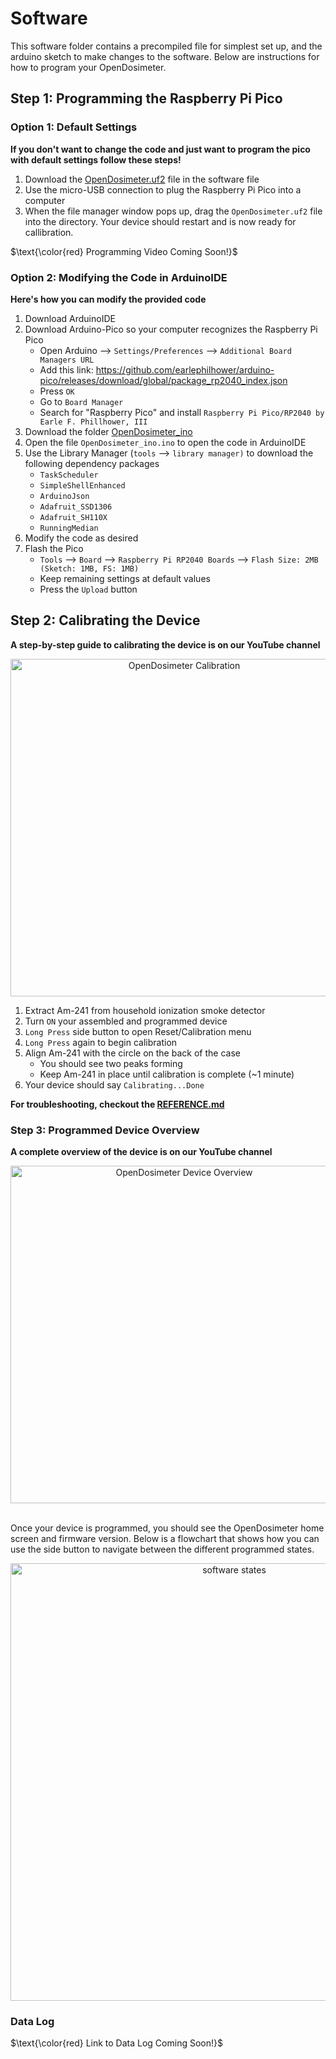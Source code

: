 # Software 
This software folder contains a precompiled file for simplest set up, and the arduino sketch to make changes to the software. Below are instructions for how to program your OpenDosimeter. 

## Step 1: Programming the Raspberry Pi Pico
### Option 1: Default Settings
**If you don't want to change the code and just want to program the pico with default settings follow these steps!**
1. Download the [OpenDosimeter.uf2](https://github.com/OpenDosimeter/OpenDosimeter/blob/main/software/OpenDosimeter.uf2) file in the software file
2. Use the micro-USB connection to plug the Raspberry Pi Pico into a computer
3. When the file manager window pops up, drag the ``OpenDosimeter.uf2`` file into the directory. Your device should restart and is now ready for callibration.
   
$\text{\color{red} Programming Video Coming Soon!}$

### Option 2: Modifying the Code in ArduinoIDE
**Here's how you can modify the provided code**
1. Download ArduinoIDE
2. Download Arduino-Pico so your computer recognizes the Raspberry Pi Pico
   - Open Arduino --> ``Settings/Preferences`` --> ``Additional Board Managers URL``
   - Add this link: https://github.com/earlephilhower/arduino-pico/releases/download/global/package_rp2040_index.json
   - Press ``OK``
   - Go to ``Board Manager``
   - Search for "Raspberry Pico" and install ``Raspberry Pi Pico/RP2040 by Earle F. Phillhower, III``
3. Download the folder [OpenDosimeter_ino](https://github.com/OpenDosimeter/OpenDosimeter/tree/main/software/OpenDosimeter_ino)
4. Open the file ``OpenDosimeter_ino.ino`` to open the code in ArduinoIDE
5. Use the Library Manager (``tools`` --> ``library manager)`` to download the following dependency packages
    - ``TaskScheduler``
    - ``SimpleShellEnhanced``
    - ``ArduinoJson``
    - ``Adafruit_SSD1306``
    - ``Adafruit_SH110X``
    - ``RunningMedian``
6. Modify the code as desired
7. Flash the Pico
    - ``Tools`` --> ``Board`` --> ``Raspberry Pi RP2040 Boards`` --> ``Flash Size: 2MB (Sketch: 1MB, FS: 1MB)``
    - Keep remaining settings at default values
    - Press the ``Upload`` button

## Step 2: Calibrating the Device
**A step-by-step guide to calibrating the device is on our YouTube channel**
<div align="center">
<a href="https://www.youtube.com/watch?v=btqXVTFHygs" target="_blank">
    <img  src="https://github.com/user-attachments/assets/e5be1f51-4546-4f0d-8dd3-b335cabdabfa" alt="OpenDosimeter Calibration" width="540" target="_blank" style="border:none; ">
</a>
</div>

1. Extract Am-241 from household ionization smoke detector
2. Turn ``ON`` your assembled and programmed device
3. ``Long Press`` side button to open Reset/Calibration menu
4. ``Long Press`` again to begin calibration
5. Align Am-241 with the circle on the back of the case
    - You should see two peaks forming
    - Keep Am-241 in place until calibration is complete (~1 minute)
6. Your device should say ``Calibrating...Done``

**For troubleshooting, checkout the [REFERENCE.md](https://github.com/OpenDosimeter/OpenDosimeter/blob/main/REFERENCE.md)**



### Step 3: Programmed Device Overview
**A complete overview of the device is on our YouTube channel**

<div align="center">
<a href="https://www.youtube.com/watch?v=nXH3Gc72z8Y" target="_blank">
    <img  src="https://github.com/user-attachments/assets/b8d9e2cf-32de-4e3b-ae07-3a61a8f6a33e" alt="OpenDosimeter Device Overview" width="540" target="_blank" style="border:none;">
</a>
</div>
</br>

Once your device is programmed, you should see the OpenDosimeter home screen and firmware version. Below is a flowchart that shows how you can use the side button to navigate between the different programmed states. 
<div align="center">
<img width="700" alt="software states" src="https://github.com/user-attachments/assets/c6200f90-329b-47db-9c23-d41645b06a1c">
</div>


### Data Log
$\text{\color{red} Link to Data Log Coming Soon!}$







